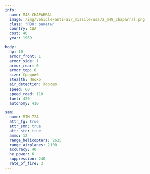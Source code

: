 ```yaml
---
info:
  name: M48 CHAPARRAL
  image: /img/vehicle/anti-air_missile/usa/2_m48_chaparral.png
  class: "ПВО: ракеты"
  country: США
  cost: 40
  year: 1969

body:
  hp: 10
  armor_front: 1
  armor_side: 1
  armor_rear: 0
  armor_top: 0
  size: Средний
  stealth: Плохо
  air_detection: Хорошо
  speed: 60
  speed_road: 110
  fuel: 420
  autonomy: 410

sam:
  name: MIM-72A
  attr_fg: true
  attr_smn: true
  attr_stc: true
  ammo: 12
  range_helicopters: 2625
  range_airplanes: 2100
  accuracy: 40
  he_power: 6
  suppression: 240
  rate_of_fire: 3
---
```

